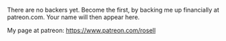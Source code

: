 There are no backers yet. Become the first, by backing me up financially at patreon.com.
Your name will then appear here.

My page at patreon: https://www.patreon.com/rosell
